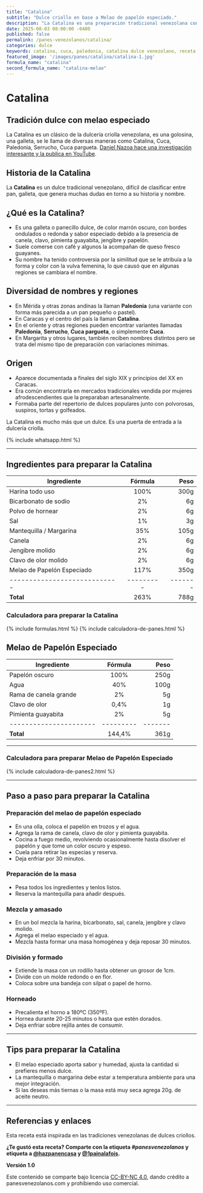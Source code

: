 ```yaml
---
title: "Catalina"
subtitle: "Dulce criollo en base a Melao de papelón especiado."
description: "La Catalina es una preparación tradicional venezolana conocida también como Cuca, Paledonia, Serrucho o Cuca pargueta."
date: 2025-08-03 08:00:00 -0400
published: false
permalink: /panes-venezolanos/catalina/
categories: dulce
keywords: catalina, cuca, paledonia, catalina dulce venezolano, receta de catalina, receta catalina
featured_image: '/images/panes/catalina/catalina-1.jpg'
formula_name: "catalina"
second_formula_name: "catalina-melao"
---
```


# Catalina

## Tradición dulce con melao especiado

La Catalina es un clásico de la dulcería criolla venezolana, es una golosina, una galleta, se le llama de diversas maneras como Catalina, Cuca, Paledonia, Serrucho, Cuca pargueta. [Daniel Nazoa hace una investigación interesante y la publica en YouTube](https://www.youtube.com/watch?v=cxGUgiAxQZk).

## Historia de la Catalina

La **Catalina** es un dulce tradicional venezolano, difícil de clasificar entre pan, galleta, que genera muchas dudas en torno a su historia y nombre.

## ¿Qué es la Catalina?

* Es una galleta o panecillo dulce, de color marrón oscuro, con bordes ondulados o redonda y sabor especiado debido a la presencia de canela, clavo, pimienta guayabita, jengibre y papelón.
* Suele comerse con café y algunos la acompañan de queso fresco guayanes.
* Su nombre ha tenido controversia por la similitud que se le atribuía a la forma y color con la vulva femenina, lo que causó que en algunas regiones se cambiara el nombre.

## Diversidad de nombres y regiones

* En Mérida y otras zonas andinas la llaman **Paledonia** (una variante con forma más parecida a un pan pequeño o pastel).
* En Caracas y el centro del país la llaman **Catalina**.
* En el oriente y otras regiones pueden encontrar variantes llamadas **Paledonia**, **Serrucho**, **Cuca pargueta**, o simplemente **Cuca**.
* En Margarita y otros lugares, también reciben nombres distintos pero se trata del mismo tipo de preparación con variaciones mínimas.

## Origen

* Aparece documentada a finales del siglo XIX y principios del XX en Caracas.
* Era común encontrarla en mercados tradicionales vendida por mujeres afrodescendientes que la preparaban artesanalmente.
* Formaba parte del repertorio de dulces populares junto con polvorosas, suspiros, tortas y golfeados.

La Catalina es mucho más que un dulce. Es una puerta de entrada a la dulcería criolla.


{% include whatsapp.html %}

---

## Ingredientes para preparar la Catalina

| Ingrediente                | Fórmula | Peso  |
|----------------------------|:-------:|------:|
| Harina todo uso            |  100%   |  300g |
| Bicarbonato de sodio       |    2%   |    6g |
| Polvo de hornear           |    2%   |    6g |
| Sal                        |    1%   |    3g |
| Mantequilla / Margarina    |   35%   |  105g |
| Canela                     |    2%   |    6g |
| Jengibre molido            |    2%   |    6g |
| Clavo de olor molido       |    2%   |    6g |
| Melao de Papelón Especiado |  117%   |  350g |
|----------------------------|---------|-------|
| **Total**                  |  263%   |  788g |

### Calculadora para preparar la Catalina

{% include formulas.html %}
{% include calculadora-de-panes.html %}

## Melao de Papelón Especiado

| Ingrediente          | Fórmula | Peso  |
|----------------------|:-------:|------:|
| Papelón oscuro       |  100%   |  250g |
| Agua                 |   40%   |  100g |
| Rama de canela grande|    2%   |    5g |
| Clavo de olor        |  0,4%   |    1g |
| Pimienta guayabita   |    2%   |    5g |
|----------------------|---------|-------|
| **Total**            | 144,4%  |  361g |

---

### Calculadora para preparar Melao de Papelón Especiado

{% include calculadora-de-panes2.html %}

---

## Paso a paso para preparar la Catalina

### Preparación del melao de papelón especiado

- En una olla, coloca el papelón en trozos y el agua.
- Agrega la rama de canela, clavo de olor y pimienta guayabita.
- Cocina a fuego medio, revolviendo ocasionalmente hasta disolver el papelón y que tome un color oscuro y espeso.
- Cuela para retirar las especias y reserva.
- Deja enfriar por 30 minutos.

### Preparación de la masa

- Pesa todos los ingredientes y tenlos listos.
- Reserva la mantequilla para añadir después.

### Mezcla y amasado

- En un bol mezcla la harina, bicarbonato, sal, canela, jengibre y clavo molido.
- Agrega el melao especiado y el agua.
- Mezcla hasta formar una masa homogénea y deja reposar 30 minutos.

### División y formado

- Extiende la masa con un rodillo hasta obtener un grosor de 1cm.
- Divide con un molde redondo o en flor.
- Coloca sobre una bandeja con silpat o papel de horno.

### Horneado

- Precalienta el horno a 180ºC (350ºF).
- Hornea durante 20-25 minutos o hasta que estén dorados.
- Deja enfriar sobre rejilla antes de consumir.

---

## Tips para preparar la Catalina

- El melao especiado aporta sabor y humedad, ajusta la cantidad si prefieres menos dulce.
- La mantequilla o margarina debe estar a temperatura ambiente para una mejor integración.
- Si las deseas más tiernas o la masa está muy seca agrega 20g. de aceite neutro.

---

## Referencias y enlaces

Esta receta está inspirada en las tradiciones venezolanas de dulces criollos.

**¿Te gustó esta receta? Comparte con la etiqueta _#panesvenezolanos_ y etiqueta a [@hazpanencasa](https://www.instagram.com/hazpanencasa) y [@1painalafois](https://www.instagram.com/1painalafois).**

__Versión 1.0__

Este contenido se comparte bajo licencia [CC-BY-NC 4.0](https://creativecommons.org/licenses/by-nc/4.0/deed.es), dando crédito a panesvenezolanos.com y prohibiendo uso comercial.
